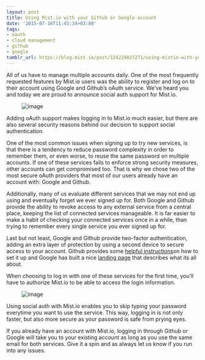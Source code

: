 ```yaml
---
layout: post
title: Using Mist.io with your Github or Google account
date: '2015-07-16T11:45:34+03:00'
tags:
- oauth
- cloud management
- github
- google
tumblr_url: https://blog.mist.io/post/124229027271/using-mistio-with-your-github-or-google-account
---
```

All of us have to manage multiple accounts daily. One of the most frequently requested features by Mist.io users was the ability to register and log on to their account using Google and Github’s oAuth service. We’ve heard you and today we are proud to announce social auth support for Mist.io.

<figure data-orig-width="397" data-orig-height="438" class="tmblr-full"><img src="/images/tumblr-images/tumblr_inline_nrko8miZgD1rgqrs8_540.png" alt="image" data-orig-width="397" data-orig-height="438" class="center-image"></figure>

Adding oAuth support makes logging in to Mist.io much easier, but there are also several security reasons behind our decision to support social authentication.

One of the most common issues when signing up to try new services, is that there is a tendency to reduce password complexity in order to remember them, or even worse, to reuse the same password on multiple accounts. If one of these services fails to enforce strong security measures, other accounts can get compromised too. That is why we chose two of the most secure oAuth providers that most of our users already have an account with: Google and Github.

Additionally, many of us evaluate different services that we may not end up using and eventually forget we ever signed up for. Both Google and Github provide the ability to revoke access to any external service from a central place, keeping the list of connected services manageable. It is far easier to make a habit of checking your connected services once in a while, than trying to remember every single service you ever signed up for.

Last but not least, Google and Github provide two-factor authentication, adding an extra layer of protection by using a second device to secure access to your account. Github provides some [helpful instructions](https://help.github.com/articles/about-two-factor-authentication/)on how to set it up and Google has built a nice [landing page](https://www.google.com/landing/2step/index.html) that describes what its all about.

When choosing to log in with one of these services for the first time, you’ll have to authorize Mist.io to be able to access the login information.

<figure data-orig-width="517" data-orig-height="512" class="tmblr-full"><img src="/images/tumblr-images/tumblr_inline_nrko9pu3jo1rgqrs8_540.png" alt="image" data-orig-width="517" data-orig-height="512" class="center-image"></figure>

Using social auth with Mist.io enables you to skip typing your password everytime you want to use the service. This way, logging in is not only faster, but also more secure as your password is safe from prying eyes.

If you already have an account with Mist.io, logging in through Github or Google will take you to your existing account as long as you use the same email for both services. Give it a spin and as always let us know if you run into any issues.

